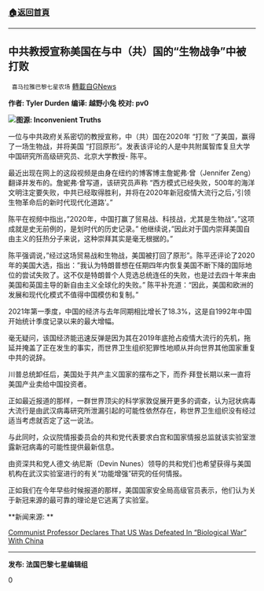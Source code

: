 ###  [:house:返回首頁](https://github.com/ourhimalayas/txt)
---

## 中共教授宣称美国在与中（共）国的“生物战争”中被打败
` 喜马拉雅巴黎七星农场` [轉載自GNews](https://gnews.org/zh-hans/1264680/)

**作者: Tyler Durden**
**编译: 越野小兔 校对: pv0**

![]()![](https://gnews-media-offload.s3.amazonaws.com/wp-content/uploads/2021/05/22122414/001234-7.jpeg)**图源: Inconvenient Truths**



一位与中共政府关系密切的教授宣称，中（共）国在2020年 “打败 “了美国，赢得了一场生物战，并将美国 “打回原形”。发表该评论的人是中共附属智库复旦大学中国研究所高级研究员、北京大学教授- 陈平。

最近出现在网上的这段视频是由身在纽约的博客博主詹妮弗·曾（Jennifer Zeng）翻译并发布的。詹妮弗·曾写道，该研究员声称 “西方模式已经失败，500年的海洋文明注定要失败，中共已经取得胜利，并将在2020年新冠疫情大流行之后，’引领生物革命后的新时代现代化道路’。”

陈平在视频中指出，”2020年，中国打赢了贸易战、科技战，尤其是生物战”。”这项成就是史无前例的，是划时代的历史记录。” 他继续说，”因此对于国内崇拜美国自由主义的狂热分子来说，这种崇拜其实是毫无根据的。”

陈平强调说，”经过这场贸易战和生物战，美国被打回了原形”。陈平还评论了2020年的美国大选，指出：”我认为特朗普想在任期四年内恢复美国不断下降的国际地位的尝试失败了。这不仅是特朗普个人竞选总统连任的失败，也是过去四十年来由美国和英国主导的新自由主义全球化的失败。” 陈平补充道：“因此，美国和欧洲的发展和现代化模式不值得中国模仿和复制。”

2021年第一季度，中国的经济与去年同期相比增长了18.3%，这是自1992年中国开始统计季度记录以来的最大增幅。

毫无疑问，该国经济能迅速反弹是因为其在2019年底抢占疫情大流行的先机，拖延并掩盖了正在发生的事实，而世界卫生组织犯罪性地顺从并向世界其他国家重复中共的说辞。

川普总统卸任后，美国处于共产主义国家的摆布之下，而乔·拜登长期以来一直将美国产业卖给中国投资者。

正如最近报道的那样，一群世界顶尖的科学家敦促展开更多的调查，认为冠状病毒大流行是由武汉病毒研究所泄漏引起的可能性依然存在，称世界卫生组织没有经过适当考虑就否定了这一说法。

与此同时，众议院情报委员会的共和党代表要求白宫和国家情报总监就该实验室泄露新冠病毒的可能性提供最新信息。

由资深共和党人德文·纳尼斯（Devin Nunes）领导的共和党们也希望获得与美国机构在武汉实验室进行的有关“功能增强”研究的任何情报。

正如我们在今年早些时候报道的那样，美国国家安全局高级官员表示，他们认为关于新冠来源的最可靠的理论是它逃离了实验室。



**新闻来源: **

[Communist Professor Declares That US Was Defeated In “Biological War” With China](https://www.zerohedge.com/geopolitical/watch-communist-professor-declares-us-was-defeated-biological-war-china)



* * *

**发布: 法国巴黎七星编辑组**



0
